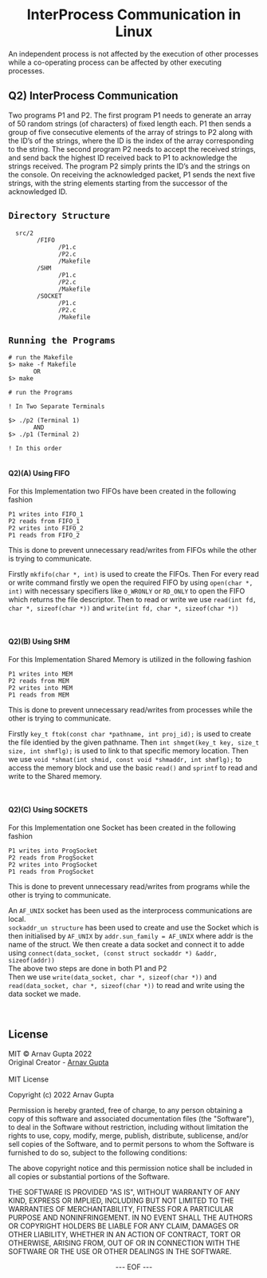 <H1 align = "center"> InterProcess Communication in Linux </H1>
<p>
An independent process is not affected by the execution of other processes while a co-operating process can be affected by other executing processes.  
</p>

## Q2) InterProcess Communication
<p align="Left">
Two programs P1 and P2. The first program P1 needs to generate an
array of 50 random strings (of characters) of fixed length each. P1 then sends a group of five consecutive elements of the array of strings to P2 along with the ID’s of the strings, where the ID is the index of the array corresponding to the string. The second program P2 needs to accept the received strings, and send back the highest ID received back to P1 to acknowledge the strings received. The program P2 simply prints the ID’s and the strings on the console. On receiving the acknowledged packet, P1 sends the next five strings, with the string elements starting from the successor of the acknowledged ID.
</p>

## `Directory Structure`

```console
  src/2
        /FIFO
              /P1.c
              /P2.c
              /Makefile
        /SHM
              /P1.c
              /P2.c  
              /Makefile 
        /SOCKET
              /P1.c
              /P2.c 
              /Makefile        
```
## `Running the Programs`

```console
# run the Makefile
$> make -f Makefile
       OR
$> make

# run the Programs

! In Two Separate Terminals

$> ./p2 (Terminal 1)
       AND
$> ./p1 (Terminal 2)

! In this order


```


#### Q2)(A) Using FIFO
For this Implementation two FIFOs have been created in the following fashion

    P1 writes into FIFO_1
    P2 reads from FIFO_1
    P2 writes into FIFO_2
    P1 reads from FIFO_2

This is done to prevent unnecessary read/writes from FIFOs while the other is trying to communicate.

Firstly ```mkfifo(char *, int)``` is used to create the FIFOs.
Then For every read or write command firstly we open the required FIFO by using ```open(char *, int)``` with necessary specifiers like ```O_WRONLY``` or ```RD_ONLY``` to open the FIFO<br> which returns the file descriptor.
Then to read or write we use ```read(int fd, char *, sizeof(char *))``` and ```write(int fd, char *, sizeof(char *))```<br>

<br>

#### Q2)(B) Using SHM
For this Implementation Shared Memory is utilized in the following fashion

    P1 writes into MEM
    P2 reads from MEM
    P2 writes into MEM
    P1 reads from MEM

This is done to prevent unnecessary read/writes from processes while the other is trying to communicate.

Firstly ```key_t ftok(const char *pathname, int proj_id);``` is used to create the file identied by the given pathname.
Then ```int shmget(key_t key, size_t size, int shmflg);``` is used to link to that specific memory location.
Then we use ```void *shmat(int shmid, const void *shmaddr, int shmflg);``` to access the memory block and use the basic ```read()``` and ```sprintf``` to read and write to the Shared memory.<br>

<br>


#### Q2)(C) Using SOCKETS
For this Implementation one Socket has been created in the following fashion

    P1 writes into ProgSocket
    P2 reads from ProgSocket
    P2 writes into ProgSocket
    P1 reads from ProgSocket

This is done to prevent unnecessary read/writes from programs while the other is trying to communicate.

An ```AF_UNIX``` socket has been used as the interprocess communications are local.<br>
```sockaddr_un structure``` has been used to create and use the Socket which is then initialised by ```AF_UNIX``` by ```addr.sun_family = AF_UNIX``` where addr is the name of the struct. We then create a data socket and connect it to adde using ```connect(data_socket, (const struct sockaddr *) &addr, sizeof(addr))```<br>
The above two steps are done in both P1 and P2<br>
Then we use ```write(data_socket, char *, sizeof(char *))``` and ```read(data_socket, char *, sizeof(char *))``` to read and write using the data socket we made.<br>

<br>



## License

MIT © Arnav Gupta 2022<br/>
Original Creator - [Arnav Gupta](https://github.com/arnavgupta2003)
<br><br>
MIT License

Copyright (c) 2022 Arnav Gupta

Permission is hereby granted, free of charge, to any person obtaining a copy
of this software and associated documentation files (the "Software"), to deal
in the Software without restriction, including without limitation the rights
to use, copy, modify, merge, publish, distribute, sublicense, and/or sell
copies of the Software, and to permit persons to whom the Software is
furnished to do so, subject to the following conditions:

The above copyright notice and this permission notice shall be included in all
copies or substantial portions of the Software.

THE SOFTWARE IS PROVIDED "AS IS", WITHOUT WARRANTY OF ANY KIND, EXPRESS OR
IMPLIED, INCLUDING BUT NOT LIMITED TO THE WARRANTIES OF MERCHANTABILITY,
FITNESS FOR A PARTICULAR PURPOSE AND NONINFRINGEMENT. IN NO EVENT SHALL THE
AUTHORS OR COPYRIGHT HOLDERS BE LIABLE FOR ANY CLAIM, DAMAGES OR OTHER
LIABILITY, WHETHER IN AN ACTION OF CONTRACT, TORT OR OTHERWISE, ARISING FROM,
OUT OF OR IN CONNECTION WITH THE SOFTWARE OR THE USE OR OTHER DEALINGS IN THE
SOFTWARE.
<br>

<p align=center> --- EOF --- </p>
